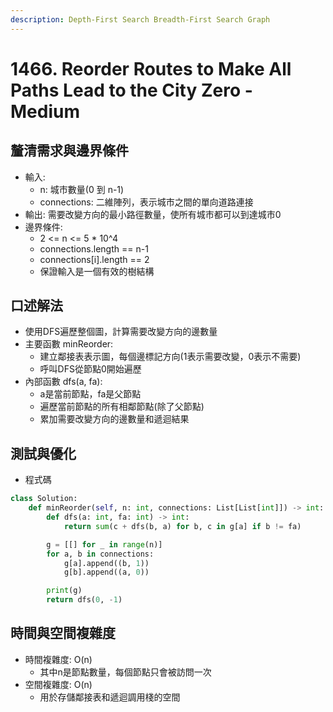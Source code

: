 ```yaml
---
description: Depth-First Search Breadth-First Search Graph
---
```


# 1466. Reorder Routes to Make All Paths Lead to the City Zero - Medium

## 釐清需求與邊界條件

* 輸入:&#x20;
  * n: 城市數量(0 到 n-1)
  * connections: 二維陣列，表示城市之間的單向道路連接
* 輸出: 需要改變方向的最小路徑數量，使所有城市都可以到達城市0&#x20;
* 邊界條件:&#x20;
  * 2 <= n <= 5 \* 10^4
  * connections.length == n-1
  * connections\[i].length == 2
  * 保證輸入是一個有效的樹結構

## 口述解法

* 使用DFS遍歷整個圖，計算需要改變方向的邊數量
* 主要函數 minReorder:
  * 建立鄰接表表示圖，每個邊標記方向(1表示需要改變，0表示不需要)
  * 呼叫DFS從節點0開始遍歷
* 內部函數 dfs(a, fa):
  * a是當前節點，fa是父節點
  * 遍歷當前節點的所有相鄰節點(除了父節點)
  * 累加需要改變方向的邊數量和遞迴結果

## 測試與優化

* 程式碼

```python
class Solution:
    def minReorder(self, n: int, connections: List[List[int]]) -> int:
        def dfs(a: int, fa: int) -> int:
            return sum(c + dfs(b, a) for b, c in g[a] if b != fa)

        g = [[] for _ in range(n)]
        for a, b in connections:
            g[a].append((b, 1))
            g[b].append((a, 0))

        print(g)
        return dfs(0, -1)
```

## 時間與空間複雜度

* 時間複雜度: O(n)
  * 其中n是節點數量，每個節點只會被訪問一次
* 空間複雜度: O(n)
  * 用於存儲鄰接表和遞迴調用棧的空間
